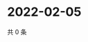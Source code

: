 # 2022-02-05

共 0 条

<!-- BEGIN WEIBO -->
<!-- 最后更新时间 Sat Feb 05 2022 16:00:44 GMT+0800 (China Standard Time) -->

<!-- END WEIBO -->
